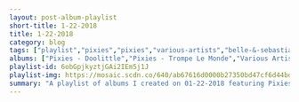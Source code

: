 ```yaml
---
layout: post-album-playlist
short-title: 1-22-2018
title: 1-22-2018
category: blog
tags: ["playlist","pixies","pixies","various-artists","belle-&-sebastian","belle-&-sebastian","miniature-tigers","drake","the-shins","the-poets-of-rhythm","menahan-street-band"]
albums: ["Pixies - Doolittle","Pixies - Trompe Le Monde","Various Artists - M A N I A","Belle & Sebastian - How to Solve Our Human Problems (Part 2)","Belle & Sebastian - How To Solve Our Human Problems (Part 1)","Miniature Tigers - F O R T R E S S (Demos)","Drake - Scary Hours","The Shins - The Worm's Heart","The Poets Of Rhythm - The Anthology 1992-2003","Menahan Street Band - The Crossing"]
playlist-id: 6obGpjkyztjGAi2IEm5j1J
playlist-img: https://mosaic.scdn.co/640/ab67616d0000b27350bd47cf6d44bddcd546a951ab67616d0000b273ad2c2f87613b6e2115d2babbab67616d0000b273bc8d2b3ac36be53be9a38fe1ab67616d0000b273cafe9404f872e4c0e91a8cc8
summary: "A playlist of albums I created on 01-22-2018 featuring Pixies, Pixies, Various Artists, Belle & Sebastian, Belle & Sebastian, Miniature Tigers, Drake, The Shins, The Poets Of Rhythm, and Menahan Street Band."
---
```

